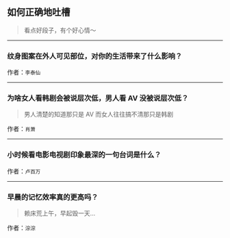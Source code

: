 ## 如何正确地吐槽

> 看点好段子，有个好心情～


 
---

### 纹身图案在外人可见部位，对你的生活带来了什么影响？

> 


作者：`李泰仙`

---

### 为啥女人看韩剧会被说层次低，男人看 AV 没被说层次低？

> 男人清楚的知道那只是 AV
> 而女人往往搞不清那只是韩剧


作者：`肖萧`

---

### 小时候看电影电视剧印象最深的一句台词是什么？

> 


作者：`卢百万`

---

### 早晨的记忆效率真的更高吗？

> 赖床荒上午，早起毁一天...


作者：`淙淙`